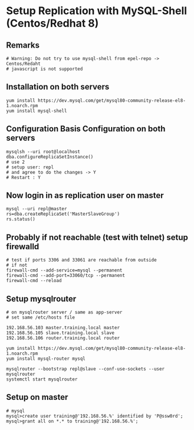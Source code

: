 # Setup Replication with MySQL-Shell (Centos/Redhat 8) 

## Remarks 

```
# Warning: Do not try to use mysql-shell from epel-repo -> Centos/Redaht 
# javascript is not supported 
```

## Installation on both servers 

```
yum install https://dev.mysql.com/get/mysql80-community-release-el8-1.noarch.rpm
yum install mysql-shell 
```

## Configuration Basis Configuration on both servers 

```
mysqlsh --uri root@localhost 
dba.configureReplicaSetInstance()
# use 2 
# setup user: repl 
# and agree to do the changes -> Y
# Restart : Y 
```

## Now login in as replication user on master 

```
mysql --uri repl@master 
rs=dba.createReplicaSet('MasterSlaveGroup')
rs.status()

```

## Probably if not reachable (test with telnet) setup firewalld

```
# test if ports 3306 and 33061 are reachable from outside 
# if not 
firewall-cmd --add-service=mysql --permanent
firewall-cmd --add-port=33060/tcp --permanent
firewall-cmd --reload
```

## Setup mysqlrouter 

```
# on mysqlrouter server / same as app-server
# set same /etc/hosts file 

192.168.56.103 master.training.local master
192.168.56.105 slave.training.local slave
192.168.56.106 router.training.local router

yum install https://dev.mysql.com/get/mysql80-community-release-el8-1.noarch.rpm
yum install mysql-router mysql

mysqlrouter --bootstrap repl@slave --conf-use-sockets --user mysqlrouter
systemctl start mysqlrouter

```

## Setup on master

```
# mysql 
mysql>create user training@'192.168.56.%' identified by 'P@ssw0rd';
mysql>grant all on *.* to training@'192.168.56.%';
```
